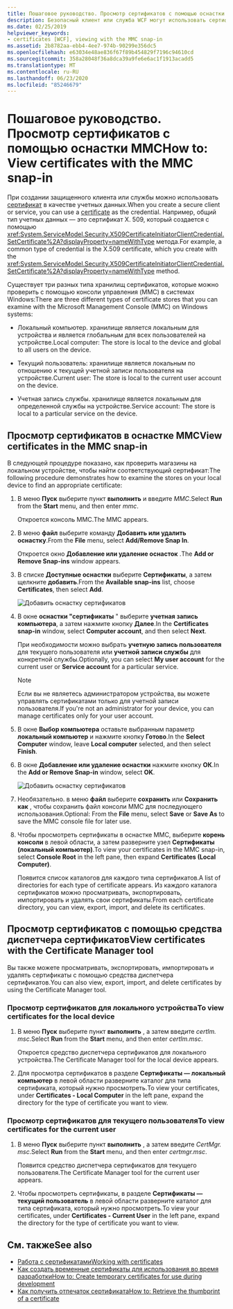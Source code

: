 ```yaml
---
title: Пошаговое руководство. Просмотр сертификатов с помощью оснастки MMC
description: Безопасный клиент или служба WCF могут использовать сертификат в качестве учетных данных. Сведения о типах хранилищ сертификатов, которые можно проверить с помощью подключаемого модуля MMC.
ms.date: 02/25/2019
helpviewer_keywords:
- certificates [WCF], viewing with the MMC snap-in
ms.assetid: 2b8782aa-ebb4-4ee7-974b-90299e356dc5
ms.openlocfilehash: e63034e48ae836f67f89b454829f7196c94610cd
ms.sourcegitcommit: 358a28048f36a8dca39a9fe6e6ac1f1913acadd5
ms.translationtype: MT
ms.contentlocale: ru-RU
ms.lasthandoff: 06/23/2020
ms.locfileid: "85246679"
---
```

# <a name="how-to-view-certificates-with-the-mmc-snap-in"></a><span data-ttu-id="23497-104">Пошаговое руководство. Просмотр сертификатов с помощью оснастки MMC</span><span class="sxs-lookup"><span data-stu-id="23497-104">How to: View certificates with the MMC snap-in</span></span>
<span data-ttu-id="23497-105">При создании защищенного клиента или службы можно использовать [сертификат](working-with-certificates.md) в качестве учетных данных.</span><span class="sxs-lookup"><span data-stu-id="23497-105">When you create a secure client or service, you can use a [certificate](working-with-certificates.md) as the credential.</span></span> <span data-ttu-id="23497-106">Например, общий тип учетных данных — это сертификат X. 509, который создается с помощью <xref:System.ServiceModel.Security.X509CertificateInitiatorClientCredential.SetCertificate%2A?displayProperty=nameWithType> метода.</span><span class="sxs-lookup"><span data-stu-id="23497-106">For example, a common type of credential is the X.509 certificate, which you create with the <xref:System.ServiceModel.Security.X509CertificateInitiatorClientCredential.SetCertificate%2A?displayProperty=nameWithType> method.</span></span>

<span data-ttu-id="23497-107">Существует три разных типа хранилищ сертификатов, которые можно проверить с помощью консоли управления (MMC) в системах Windows:</span><span class="sxs-lookup"><span data-stu-id="23497-107">There are three different types of certificate stores that you can examine with the Microsoft Management Console (MMC) on Windows systems:</span></span>

- <span data-ttu-id="23497-108">Локальный компьютер. хранилище является локальным для устройства и является глобальным для всех пользователей на устройстве.</span><span class="sxs-lookup"><span data-stu-id="23497-108">Local computer: The store is local to the device and global to all users on the device.</span></span>

- <span data-ttu-id="23497-109">Текущий пользователь: хранилище является локальным по отношению к текущей учетной записи пользователя на устройстве.</span><span class="sxs-lookup"><span data-stu-id="23497-109">Current user: The store is local to the current user account on the device.</span></span>

- <span data-ttu-id="23497-110">Учетная запись службы. хранилище является локальным для определенной службы на устройстве.</span><span class="sxs-lookup"><span data-stu-id="23497-110">Service account: The store is local to a particular service on the device.</span></span>

## <a name="view-certificates-in-the-mmc-snap-in"></a><span data-ttu-id="23497-111">Просмотр сертификатов в оснастке MMC</span><span class="sxs-lookup"><span data-stu-id="23497-111">View certificates in the MMC snap-in</span></span>

<span data-ttu-id="23497-112">В следующей процедуре показано, как проверить магазины на локальном устройстве, чтобы найти соответствующий сертификат:</span><span class="sxs-lookup"><span data-stu-id="23497-112">The following procedure demonstrates how to examine the stores on your local device to find an appropriate certificate:</span></span>
  
1. <span data-ttu-id="23497-113">В меню **Пуск** выберите пункт **выполнить** и введите *MMC*.</span><span class="sxs-lookup"><span data-stu-id="23497-113">Select **Run** from the **Start** menu, and then enter *mmc*.</span></span>

    <span data-ttu-id="23497-114">Откроется консоль MMC.</span><span class="sxs-lookup"><span data-stu-id="23497-114">The MMC appears.</span></span>
  
2. <span data-ttu-id="23497-115">В меню **файл** выберите команду **Добавить или удалить оснастку**.</span><span class="sxs-lookup"><span data-stu-id="23497-115">From the **File** menu, select **Add/Remove Snap In**.</span></span>

    <span data-ttu-id="23497-116">Откроется окно **Добавление или удаление оснасток** .</span><span class="sxs-lookup"><span data-stu-id="23497-116">The **Add or Remove Snap-ins** window appears.</span></span>
  
3. <span data-ttu-id="23497-117">В списке **Доступные оснастки** выберите **Сертификаты**, а затем щелкните **добавить**.</span><span class="sxs-lookup"><span data-stu-id="23497-117">From the **Available snap-ins** list, choose **Certificates**, then select **Add**.</span></span>  

    ![Добавить оснастку сертификатов](./media/mmc-add-certificate-snap-in.png)
  
4. <span data-ttu-id="23497-119">В окне **оснастки "сертификаты** " выберите **учетная запись компьютера**, а затем нажмите кнопку **Далее**.</span><span class="sxs-lookup"><span data-stu-id="23497-119">In the **Certificates snap-in** window, select **Computer account**, and then select **Next**.</span></span>
  
    <span data-ttu-id="23497-120">При необходимости можно выбрать **учетную запись пользователя** для текущего пользователя или **учетной записи службы** для конкретной службы.</span><span class="sxs-lookup"><span data-stu-id="23497-120">Optionally, you can select **My user account** for the current user or **Service account** for a particular service.</span></span>

    > [!NOTE]
    > <span data-ttu-id="23497-121">Если вы не являетесь администратором устройства, вы можете управлять сертификатами только для учетной записи пользователя.</span><span class="sxs-lookup"><span data-stu-id="23497-121">If you're not an administrator for your device, you can manage certificates only for your user account.</span></span>
  
5. <span data-ttu-id="23497-122">В окне **Выбор компьютера** оставьте выбранным параметр **локальный компьютер** и нажмите кнопку **Готово**.</span><span class="sxs-lookup"><span data-stu-id="23497-122">In the **Select Computer** window, leave **Local computer** selected, and then select **Finish**.</span></span>  
  
6. <span data-ttu-id="23497-123">В окне **Добавление или удаление оснастки** нажмите кнопку **ОК**.</span><span class="sxs-lookup"><span data-stu-id="23497-123">In the **Add or Remove Snap-in** window, select **OK**.</span></span>  
  
    ![Добавить оснастку сертификатов](./media/mmc-certificate-snap-in-selected.png)

7. <span data-ttu-id="23497-125">Необязательно. в меню **файл** выберите **сохранить** или **Сохранить как** , чтобы сохранить файл консоли MMC для последующего использования.</span><span class="sxs-lookup"><span data-stu-id="23497-125">Optional: From the **File** menu, select **Save** or **Save As** to save the MMC console file for later use.</span></span>  

8. <span data-ttu-id="23497-126">Чтобы просмотреть сертификаты в оснастке MMC, выберите **корень консоли** в левой области, а затем разверните узел **Сертификаты (локальный компьютер)**.</span><span class="sxs-lookup"><span data-stu-id="23497-126">To view your certificates in the MMC snap-in, select **Console Root** in the left pane, then expand **Certificates (Local Computer)**.</span></span>

    <span data-ttu-id="23497-127">Появится список каталогов для каждого типа сертификатов.</span><span class="sxs-lookup"><span data-stu-id="23497-127">A list of directories for each type of certificate appears.</span></span> <span data-ttu-id="23497-128">Из каждого каталога сертификатов можно просматривать, экспортировать, импортировать и удалять свои сертификаты.</span><span class="sxs-lookup"><span data-stu-id="23497-128">From each certificate directory, you can view, export, import, and delete its certificates.</span></span>

## <a name="view-certificates-with-the-certificate-manager-tool"></a><span data-ttu-id="23497-129">Просмотр сертификатов с помощью средства диспетчера сертификатов</span><span class="sxs-lookup"><span data-stu-id="23497-129">View certificates with the Certificate Manager tool</span></span>

<span data-ttu-id="23497-130">Вы также можете просматривать, экспортировать, импортировать и удалять сертификаты с помощью средства диспетчера сертификатов.</span><span class="sxs-lookup"><span data-stu-id="23497-130">You can also view, export, import, and delete certificates by using the Certificate Manager tool.</span></span>

### <a name="to-view-certificates-for-the-local-device"></a><span data-ttu-id="23497-131">Просмотр сертификатов для локального устройства</span><span class="sxs-lookup"><span data-stu-id="23497-131">To view certificates for the local device</span></span>

1. <span data-ttu-id="23497-132">В меню **Пуск** выберите пункт **выполнить** , а затем введите *certlm. msc*.</span><span class="sxs-lookup"><span data-stu-id="23497-132">Select **Run** from the **Start** menu, and then enter *certlm.msc*.</span></span>

    <span data-ttu-id="23497-133">Откроется средство диспетчера сертификатов для локального устройства.</span><span class="sxs-lookup"><span data-stu-id="23497-133">The Certificate Manager tool for the local device appears.</span></span>
  
2. <span data-ttu-id="23497-134">Для просмотра сертификатов в разделе **Сертификаты — локальный компьютер** в левой области разверните каталог для типа сертификата, который нужно просмотреть.</span><span class="sxs-lookup"><span data-stu-id="23497-134">To view your certificates, under **Certificates - Local Computer** in the left pane, expand the directory for the type of certificate you want to view.</span></span>

### <a name="to-view-certificates-for-the-current-user"></a><span data-ttu-id="23497-135">Просмотр сертификатов для текущего пользователя</span><span class="sxs-lookup"><span data-stu-id="23497-135">To view certificates for the current user</span></span>

1. <span data-ttu-id="23497-136">В меню **Пуск** выберите пункт **выполнить** , а затем введите *CertMgr. msc*.</span><span class="sxs-lookup"><span data-stu-id="23497-136">Select **Run** from the **Start** menu, and then enter *certmgr.msc*.</span></span>

    <span data-ttu-id="23497-137">Появится средство диспетчера сертификатов для текущего пользователя.</span><span class="sxs-lookup"><span data-stu-id="23497-137">The Certificate Manager tool for the current user appears.</span></span>
  
2. <span data-ttu-id="23497-138">Чтобы просмотреть сертификаты, в разделе **Сертификаты — текущий пользователь** в левой области разверните каталог для типа сертификата, который нужно просмотреть.</span><span class="sxs-lookup"><span data-stu-id="23497-138">To view your certificates, under **Certificates - Current User** in the left pane, expand the directory for the type of certificate you want to view.</span></span>

## <a name="see-also"></a><span data-ttu-id="23497-139">См. также</span><span class="sxs-lookup"><span data-stu-id="23497-139">See also</span></span>

- [<span data-ttu-id="23497-140">Работа с сертификатами</span><span class="sxs-lookup"><span data-stu-id="23497-140">Working with certificates</span></span>](working-with-certificates.md)
- [<span data-ttu-id="23497-141">Как создать временные сертификаты для использования во время разработки</span><span class="sxs-lookup"><span data-stu-id="23497-141">How to: Create temporary certificates for use during development</span></span>](how-to-create-temporary-certificates-for-use-during-development.md)
- [<span data-ttu-id="23497-142">Как получить отпечаток сертификата</span><span class="sxs-lookup"><span data-stu-id="23497-142">How to: Retrieve the thumbprint of a certificate</span></span>](how-to-retrieve-the-thumbprint-of-a-certificate.md)
